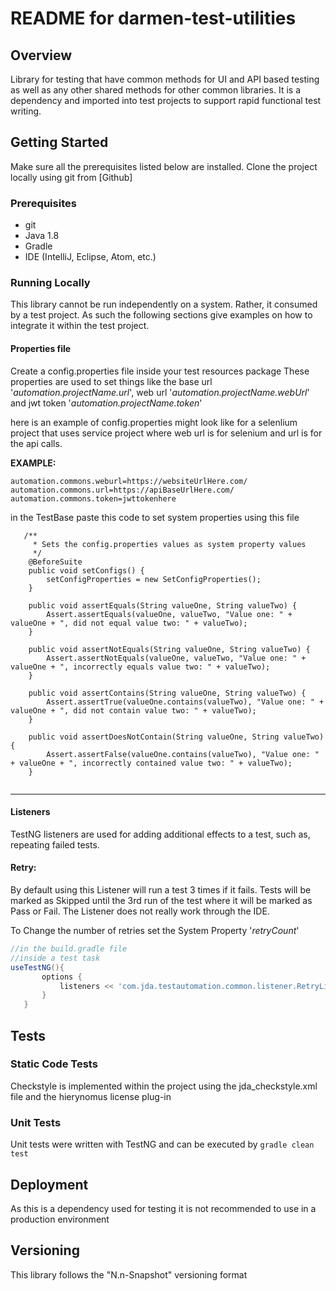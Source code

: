 # README for darmen-test-utilities

## Overview
Library for testing that have common methods for UI and API based testing as well as any other shared methods for other 
common libraries. It is a dependency and imported into test projects to support rapid functional test writing.

## Getting Started

Make sure all the prerequisites listed below are installed. Clone the project locally using git from [Github]

### Prerequisites
* git
* Java 1.8
* Gradle
* IDE (IntelliJ, Eclipse, Atom, etc.)


### Running Locally

This library cannot be run independently on a system. Rather, it consumed by a test project. As such the following 
sections give examples on how to integrate it within the test project.

#### Properties file 
Create a config.properties file inside your test resources package 
These properties are used to set things like the base url '*automation.projectName.url*', web url 
'*automation.projectName.webUrl*' and jwt token '*automation.projectName.token*'

here is an example of config.properties might look like for a selenlium project that uses service project where web url 
is for selenium and url is for the api calls. 

__EXAMPLE:__
``````
automation.commons.weburl=https://websiteUrlHere.com/
automation.commons.url=https://apiBaseUrlHere.com/
automation.commons.token=jwttokenhere
``````

in the TestBase paste this code to set system properties using this file 

`````` 
   /**
     * Sets the config.properties values as system property values
     */
    @BeforeSuite
    public void setConfigs() {
        setConfigProperties = new SetConfigProperties();
    }

    public void assertEquals(String valueOne, String valueTwo) {
        Assert.assertEquals(valueOne, valueTwo, "Value one: " + valueOne + ", did not equal value two: " + valueTwo);
    }

    public void assertNotEquals(String valueOne, String valueTwo) {
        Assert.assertNotEquals(valueOne, valueTwo, "Value one: " + valueOne + ", incorrectly equals value two: " + valueTwo);
    }

    public void assertContains(String valueOne, String valueTwo) {
        Assert.assertTrue(valueOne.contains(valueTwo), "Value one: " + valueOne + ", did not contain value two: " + valueTwo);
    }

    public void assertDoesNotContain(String valueOne, String valueTwo) {
        Assert.assertFalse(valueOne.contains(valueTwo), "Value one: " + valueOne + ", incorrectly contained value two: " + valueTwo);
    }


``````

- - - - 
#### Listeners
TestNG listeners are used for adding additional effects to a test, such as, repeating failed tests.

#### Retry:
By default using this Listener will run a test 3 times if it fails.
Tests will be marked as Skipped until the 3rd run of the test where it will be marked as Pass or Fail.
The Listener does not really work through the IDE.

To Change the number of retries set the System Property '*retryCount*' 
 ```groovy
//in the build.gradle file
//inside a test task
useTestNG(){
        options {
            listeners << 'com.jda.testautomation.common.listener.RetryListener'
        }
    }
```

## Tests

### Static Code Tests
Checkstyle is implemented within the project using the jda_checkstyle.xml file and the hierynomus license plug-in

### Unit Tests
Unit tests were written with TestNG and can be executed by `gradle clean test`

## Deployment
As this is a dependency used for testing it is not recommended to use in a production environment

## Versioning
This library follows the "N.n-Snapshot" versioning format 

